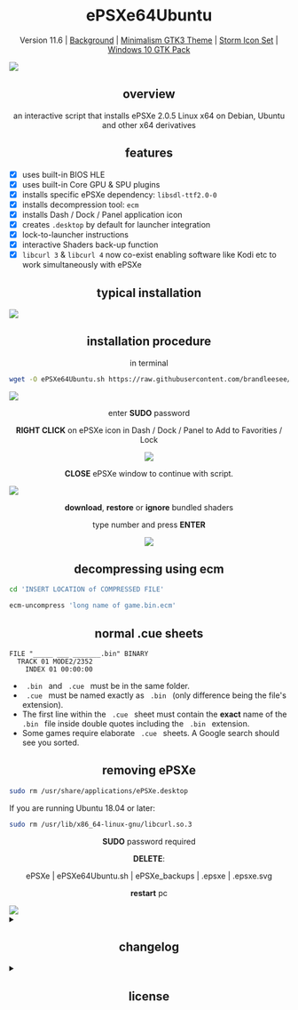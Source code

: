 <h1 align="center">ePSXe64Ubuntu</h1>

<p align="center">Version 11.6 | <a href="https://chrismartinphotography.files.wordpress.com/2013/01/2012-landscapes-c2a9-christopher-martin-93441.jpg">Background</a> | <a href="http://xenlism.github.io/minimalism/">Minimalism GTK3 Theme</a> | <a href="https://github.com/xenlism/Storm">Storm Icon Set</a> | <a href="https://b00merang.weebly.com/windows-10.html">Windows 10 GTK Pack</a></p>

<img src="https://i.imgur.com/2DlxMw4.png" />

<h2 align="center">overview</h2>

<p align="center">an interactive script that installs ePSXe 2.0.5 Linux x64 on Debian, Ubuntu and other x64 derivatives</p>

<h2 align="center">features</h2>

- [x] uses built-in BIOS HLE
- [x] uses built-in Core GPU & SPU plugins
- [x] installs specific ePSXe dependency: `libsdl-ttf2.0-0`
- [x] installs decompression tool: `ecm`
- [x] installs Dash / Dock / Panel application icon
- [x] creates `.desktop` by default for launcher integration
- [x] lock-to-launcher instructions
- [x] interactive Shaders back-up function
- [x] `libcurl 3` & `libcurl 4` now co-exist enabling software like Kodi etc to work simultaneously with ePSXe

<h2 align="center">typical installation</h2>

<img src="https://i.imgur.com/jJyFe8b.gif" />

<h2 align="center">installation procedure</h2>

<p align="center">in terminal</p>

```bash
wget -O ePSXe64Ubuntu.sh https://raw.githubusercontent.com/brandleesee/ePSXe64Ubuntu/master/ePSXe64Ubuntu.sh && bash ePSXe64Ubuntu.sh
```

<img src="https://i.imgur.com/CD9XlIQ.png" />

<p align="center">enter <strong>SUDO</strong> password</p>

<p align="center"><strong>RIGHT CLICK</strong> on ePSXe icon in Dash / Dock / Panel to Add to Favorities / Lock</p>

<p align="center"><img src="https://i.imgur.com/8rOUO7A.png" /></p>

<p align="center"><strong>CLOSE</strong> ePSXe window to continue with script.</p>

<img src="https://i.imgur.com/MZMI4rv.png" />

<p align="center"><strong>download</strong>, <strong>restore</strong> or <strong>ignore</strong> bundled shaders

<p align="center">type number and press <strong>ENTER</strong></p>

<p align="center"><img src="https://i.imgur.com/tmswgZJ.png" /></p>

<h2 align="center">decompressing using ecm</h2>

```bash
cd 'INSERT LOCATION of COMPRESSED FILE'

ecm-uncompress 'long name of game.bin.ecm'
```

<h2 align="center">normal .cue sheets</h2>

```
FILE "_____ ___ _______.bin" BINARY
  TRACK 01 MODE2/2352
    INDEX 01 00:00:00
```

* `  .bin  ` and `  .cue  ` must be in the same folder.
* `  .cue  ` must be named exactly as `  .bin  ` (only difference being the file's extension).
* The first line within the `  .cue  ` sheet must contain the **exact** name of the `  .bin  ` file inside double quotes including the `  .bin  ` extension.
* Some games require elaborate `  .cue  ` sheets. A Google search should see you sorted.

<h2 align="center">removing ePSXe</h2>

```bash
sudo rm /usr/share/applications/ePSXe.desktop
```
If you are running Ubuntu 18.04 or later:
```bash
sudo rm /usr/lib/x86_64-linux-gnu/libcurl.so.3
```

<p align="center"><strong>SUDO</strong> password required</p>

<p align="center"><strong>DELETE</strong>:</p>

<p align="center">ePSXe | ePSXe64Ubuntu.sh | ePSXe_backups | .epsxe | .epsxe.svg</p>

<p align="center" ><strong>restart</strong> pc</p>

<img src="https://i.imgur.com/FiBbK8w.png" />

<details>
  <summary><h2 align="center">changelog</h2></summary>

<table>
<tbody>
  <tr>
   <td><img src="https://camo.githubusercontent.com/66f9d39d7a5274a0c8e7e0e5ff353eba364160c2/687474703a2f2f692e696d6775722e636f6d2f5534514e6b584c2e706e67" /></td>
  </tr>
</tbody>
</table>

<h3 align="center">11</h3>

<table>
<tbody>
  <tr>
   <td><img src="https://user-images.githubusercontent.com/12674437/52143698-6bdcf400-265c-11e9-99dd-79090db2bb39.png" /></td>
  </tr>
</tbody>
</table>

- 11.6
  - Now using Ubuntu's archive for necessary packages.
  - Checksum is implemented.
  - Shellcheck used to correct common errors.

- 11.5
  - Now script allows for multiple users - https://github.com/brandleesee/ePSXe64Ubuntu/pull/23.

- 11.4
  - Simplify libcurl4 conflict detection by adding generic code that looks for the package instead of adding specific lines per affected distribution - https://pkgs.org/download/libcurl4
  - ecm no longer in repositories, thus, updated to other mirror

- 11.3
  - Added support for Debian Sid testing branch, Debian 9 and Debian 10 and KDE neon. This because libcurl 4 was replacing libcurl 3 on updating - https://github.com/brandleesee/ePSXe64Ubuntu/issues/7.
  - https://github.com/brandleesee/ePSXe64Ubuntu/commit/5f3b1bda3873336591b151178a90400ae2b11212

- 11.2
  - Consolidated code blocks as per this comment: https://github.com/brandleesee/ePSXe64Ubuntu/commit/68a031d9800b308ebdc9f55046dc7f2286267e7c#commitcomment-32485422

- 11.1
  - Linux Mint: apt-get Legacy Utility Command
    - Linux Mint still uses apt-get out-of-the-box instead of Apt.
	- issue: https://github.com/cromat/ePSXe64Ubuntu/commit/9deb4bc17ea5e53d30c6023faca060ac612be6e4
  - Libcurl 3 - 4 issue on Linux Mint 19 (https://forums.linuxmint.com/viewtopic.php?t=274477)

  - https://ryanstutorials.net/bash-scripting-tutorial/bash-if-statements.php - to make sure *elif* statement is used correctly
  - https://forums.linuxmint.com/viewtopic.php?t=263277 - checked where packages are downloaded from - resulted to be from ubuntu
  - https://www.rootusers.com/check-which-linux-mint-version/
  - https://www.tldp.org/LDP/abs/html/comparison-ops.html
  - https://stackoverflow.com/a/4277753
  - https://stackoverflow.com/questions/2237080/how-to-compare-strings-in-bash

- 11
  - easier install (one-liner in terminal kicks up the script)
  - removed quiet mode so as to have visible any errors while installing dependencies
  - fixes the problem where recent versions of ubuntu can't have libcurl3 installed at the same time as libcurl4 or in the case of 18.10, it's not available at all. It does this by downloading the 18.04 version of libcurl3 and installing it with the name libcurl.so.3 instead of libcurl.so.4. It then patches the ePSXe executable to look for libcurl.so.3 instead of libcurl.so.4.
  - Libcurl 3 is installed alongside libcurl4 so things like kodi should work regardless of whether the checksum matches or not.
  - patch: https://github.com/brandleesee/ePSXe64Ubuntu/pull/5
  - issue: http://ngemu.com/threads/ubuntu-bionic-libcurl-so-4-curl_openssl_3-not-found.204577/
  - previous workaround: https://launchpad.net/~xapienz/+archive/ubuntu/curl34

<h3 align="center">10</h3>

- 10.3
  - Fixed script running from git cloned repo.
  - Fixed script running from Steam's Big Picture Mode.

- 10.2
  - Added Debian support by adding libssl1.0.0.

- 10.1
  - Renamed icon to become hidden by default.
  - Fixed removal of icon. Consequence of v10's restructuring.

- 10
  - Optimized for Ubuntu 18.04.
    - Prior to 18.04 libcurl3 was installed only for Xubuntu / xfce.
	  - Now installed by default.
	  - http://ngemu.com/threads/ubuntu-bionic-libcurl-so-4-curl_openssl_3-not-found.204577/
	- Restructured script to first download icon then create the .desktop file effectively removing any instances of a blank Dash/Dock/Panel placeholder on first install.

<h3 align="center">9</h3>

<table>
<tbody>
  <tr>
   <td align="center"><img src="http://i.imgur.com/cSqEyXC.gif" /></td>
  </tr>
</tbody>
</table>

- 9.2
  - Changed text colour output.
  - Wrote clearer GUI instructions.
  - Removed most titles as they were misleading and did not promulgate useful information.
  - Commented sections and skipped lines for easier reference.

- 9.1
  - Corrected 1st line. Missing `/`.

- 9
  - Major revision.
  - Proper back up functionality.
  - Interactive SHADERS menu.
  - Prints terminal entries in color.
  - Installs required packages silently.
  - Moves and copies silently.
  - Makes effective use of system `/tmp`.
  - Added disclaimer.
  - Credit given.

<h3 align="center">8</h3>

<table>
<tbody>
  <tr>
   <td align="center"><img src="http://i.imgur.com/kfMSU17.png" /></td>
   <td align="center"><img src="http://i.imgur.com/W1zggGH.gif" /></td>
  </tr>
</tbody>
</table>

- 8.1
  - Proper branding of ePSXe64Ubuntu.
  - Added ecm tools.

- 8
  - Partial backup function.

<h3 align="center">7</h3>

<table>
<tbody>
  <tr>
   <td align="center"><img src="http://i.imgur.com/2Bw3iLS.png" /></td>
   <td align="center"><img src="http://i.imgur.com/fRardY8.gif" /></td>
  </tr>
</tbody>
</table>

- 7.3
  - Added `libcurl3` for Xubuntu's xfce.

- 7.2
  - Changed `apt` to `apt-get` for better support on Linux Mint 13.3.

- 7.1
  - Removed redundant line.

- 7
  - Added Icon for Dash / Dock / Panel.
  - General Re-write with if/then statements.

<h3 align="center">6</h3>

<table>
<tbody>
  <tr>
   <td align="center"><img src="http://i.imgur.com/2mT7smo.png" /></td>
   <td align="center"><img src="http://i.imgur.com/ZBFCUva.png" /></td>
  </tr>
  <tr>
   <td align="center"><img src="http://i.imgur.com/57kdpJR.png" /></td>
   <td align="left">
    <ul>
     <li><strong>Removed questionable source for BIOS.</strong></li>
     <li>Built-in BIOS HLE now used by default.</li>
    </ul>
   </td>
  </tr>
</tbody>
</table>

<h3 align="center">5</h3>

- 5.1
  - Repackaged shaders from ePSXe.com.
  - Changes from original:
    - duplicate shaders removed
    - super-eagle had different content in files there for kept and both added number

- 5
  - Replaced Shaders from Pete's Domain with the pack in ePSXe.com
  - Improved script
  - Removed redundant code
  - When using Pete's GPU & SPU plugins and selecting `Config --> Plugins --> Video/Audio/etc` ePSXe closes.
    - Reason: Plugins are only compiled for x32 architecture.
    - Terminal output: `/home/blc/.epsxe/plugins//libgpuPeopsMesaGL.so.1.0.78: wrong ELF class: ELFCLASS32`
    - http://www.pbernert.com/html/gpu.htm
    - http://www.pbernert.com/html/spu.htm
    - https://www.youtube.com/watch?v=Ru49bfyXijw
    - http://ngemu.com/threads/v2-0-5-linux-x64.188425/

<h3 align="center">4</h3>

<table>
<tbody>
  <tr>
   <td align="center"><img src="http://i.imgur.com/Ja5u4Dg.png" /></td>
   <td align="center"><img src="http://i.imgur.com/p8vMQDt.png" /></td>
  </tr>
  <tr>
   <td align="center"><img src="http://i.imgur.com/w4Ua94W.png" /></td>
   <td align="center"><img src="http://i.imgur.com/MDQabuy.png" /></td>
  </tr>
</tbody>
</table>

- Installs directly to HOME directory - no more sub-directories - for easier terminal operation.
- Executable renamed to `epsxe` for easier terminal operation.
- `docs` folder is now located in .epsxe.
- All text files from shaders are housed in docs (their name suitably changed).
- All shaders including guest shaders are in .epsxe/shaders - no more sub-directories.
- Some bloat text removed in script.
- Obsolete script commands removed.
</details>

<details>
  <summary><h2 align="center">license</h2></summary>
  
GNU GENERAL PUBLIC LICENSE
Version 3, 29 June 2007

Copyright © 2007 Free Software Foundation, Inc. <https://fsf.org/>

Everyone is permitted to copy and distribute verbatim copies of this license document, but changing it is not allowed.

Preamble

The GNU General Public License is a free, copyleft license for software and other kinds of works.

The licenses for most software and other practical works are designed to take away your freedom to share and change the works. By contrast, the GNU General Public License is intended to guarantee your freedom to share and change all versions of a program--to make sure it remains free software for all its users. We, the Free Software Foundation, use the GNU General Public License for most of our software; it applies also to any other work released this way by its authors. You can apply it to your programs, too.

When we speak of free software, we are referring to freedom, not price. Our General Public Licenses are designed to make sure that you have the freedom to distribute copies of free software (and charge for them if you wish), that you receive source code or can get it if you want it, that you can change the software or use pieces of it in new free programs, and that you know you can do these things.

To protect your rights, we need to prevent others from denying you these rights or asking you to surrender the rights. Therefore, you have certain responsibilities if you distribute copies of the software, or if you modify it: responsibilities to respect the freedom of others.

For example, if you distribute copies of such a program, whether gratis or for a fee, you must pass on to the recipients the same freedoms that you received. You must make sure that they, too, receive or can get the source code. And you must show them these terms so they know their rights.

Developers that use the GNU GPL protect your rights with two steps: (1) assert copyright on the software, and (2) offer you this License giving you legal permission to copy, distribute and/or modify it.

For the developers' and authors' protection, the GPL clearly explains that there is no warranty for this free software. For both users' and authors' sake, the GPL requires that modified versions be marked as changed, so that their problems will not be attributed erroneously to authors of previous versions.

Some devices are designed to deny users access to install or run modified versions of the software inside them, although the manufacturer can do so. This is fundamentally incompatible with the aim of protecting users' freedom to change the software. The systematic pattern of such abuse occurs in the area of products for individuals to use, which is precisely where it is most unacceptable. Therefore, we have designed this version of the GPL to prohibit the practice for those products. If such problems arise substantially in other domains, we stand ready to extend this provision to those domains in future versions of the GPL, as needed to protect the freedom of users.

Finally, every program is threatened constantly by software patents. States should not allow patents to restrict development and use of software on general-purpose computers, but in those that do, we wish to avoid the special danger that patents applied to a free program could make it effectively proprietary. To prevent this, the GPL assures that patents cannot be used to render the program non-free.

The precise terms and conditions for copying, distribution and modification follow.

TERMS AND CONDITIONS
0. Definitions.
“This License” refers to version 3 of the GNU General Public License.

“Copyright” also means copyright-like laws that apply to other kinds of works, such as semiconductor masks.

“The Program” refers to any copyrightable work licensed under this License. Each licensee is addressed as “you”. “Licensees” and “recipients” may be individuals or organizations.

To “modify” a work means to copy from or adapt all or part of the work in a fashion requiring copyright permission, other than the making of an exact copy. The resulting work is called a “modified version” of the earlier work or a work “based on” the earlier work.

A “covered work” means either the unmodified Program or a work based on the Program.

To “propagate” a work means to do anything with it that, without permission, would make you directly or secondarily liable for infringement under applicable copyright law, except executing it on a computer or modifying a private copy. Propagation includes copying, distribution (with or without modification), making available to the public, and in some countries other activities as well.

To “convey” a work means any kind of propagation that enables other parties to make or receive copies. Mere interaction with a user through a computer network, with no transfer of a copy, is not conveying.

An interactive user interface displays “Appropriate Legal Notices” to the extent that it includes a convenient and prominently visible feature that (1) displays an appropriate copyright notice, and (2) tells the user that there is no warranty for the work (except to the extent that warranties are provided), that licensees may convey the work under this License, and how to view a copy of this License. If the interface presents a list of user commands or options, such as a menu, a prominent item in the list meets this criterion.

1. Source Code.
The “source code” for a work means the preferred form of the work for making modifications to it. “Object code” means any non-source form of a work.

A “Standard Interface” means an interface that either is an official standard defined by a recognized standards body, or, in the case of interfaces specified for a particular programming language, one that is widely used among developers working in that language.

The “System Libraries” of an executable work include anything, other than the work as a whole, that (a) is included in the normal form of packaging a Major Component, but which is not part of that Major Component, and (b) serves only to enable use of the work with that Major Component, or to implement a Standard Interface for which an implementation is available to the public in source code form. A “Major Component”, in this context, means a major essential component (kernel, window system, and so on) of the specific operating system (if any) on which the executable work runs, or a compiler used to produce the work, or an object code interpreter used to run it.

The “Corresponding Source” for a work in object code form means all the source code needed to generate, install, and (for an executable work) run the object code and to modify the work, including scripts to control those activities. However, it does not include the work's System Libraries, or general-purpose tools or generally available free programs which are used unmodified in performing those activities but which are not part of the work. For example, Corresponding Source includes interface definition files associated with source files for the work, and the source code for shared libraries and dynamically linked subprograms that the work is specifically designed to require, such as by intimate data communication or control flow between those subprograms and other parts of the work.

The Corresponding Source need not include anything that users can regenerate automatically from other parts of the Corresponding Source.

The Corresponding Source for a work in source code form is that same work.

2. Basic Permissions.
All rights granted under this License are granted for the term of copyright on the Program, and are irrevocable provided the stated conditions are met. This License explicitly affirms your unlimited permission to run the unmodified Program. The output from running a covered work is covered by this License only if the output, given its content, constitutes a covered work. This License acknowledges your rights of fair use or other equivalent, as provided by copyright law.

You may make, run and propagate covered works that you do not convey, without conditions so long as your license otherwise remains in force. You may convey covered works to others for the sole purpose of having them make modifications exclusively for you, or provide you with facilities for running those works, provided that you comply with the terms of this License in conveying all material for which you do not control copyright. Those thus making or running the covered works for you must do so exclusively on your behalf, under your direction and control, on terms that prohibit them from making any copies of your copyrighted material outside their relationship with you.

Conveying under any other circumstances is permitted solely under the conditions stated below. Sublicensing is not allowed; section 10 makes it unnecessary.

3. Protecting Users' Legal Rights From Anti-Circumvention Law.
No covered work shall be deemed part of an effective technological measure under any applicable law fulfilling obligations under article 11 of the WIPO copyright treaty adopted on 20 December 1996, or similar laws prohibiting or restricting circumvention of such measures.

When you convey a covered work, you waive any legal power to forbid circumvention of technological measures to the extent such circumvention is effected by exercising rights under this License with respect to the covered work, and you disclaim any intention to limit operation or modification of the work as a means of enforcing, against the work's users, your or third parties' legal rights to forbid circumvention of technological measures.

4. Conveying Verbatim Copies.
You may convey verbatim copies of the Program's source code as you receive it, in any medium, provided that you conspicuously and appropriately publish on each copy an appropriate copyright notice; keep intact all notices stating that this License and any non-permissive terms added in accord with section 7 apply to the code; keep intact all notices of the absence of any warranty; and give all recipients a copy of this License along with the Program.

You may charge any price or no price for each copy that you convey, and you may offer support or warranty protection for a fee.

5. Conveying Modified Source Versions.
You may convey a work based on the Program, or the modifications to produce it from the Program, in the form of source code under the terms of section 4, provided that you also meet all of these conditions:

a) The work must carry prominent notices stating that you modified it, and giving a relevant date.
b) The work must carry prominent notices stating that it is released under this License and any conditions added under section 7. This requirement modifies the requirement in section 4 to “keep intact all notices”.
c) You must license the entire work, as a whole, under this License to anyone who comes into possession of a copy. This License will therefore apply, along with any applicable section 7 additional terms, to the whole of the work, and all its parts, regardless of how they are packaged. This License gives no permission to license the work in any other way, but it does not invalidate such permission if you have separately received it.
d) If the work has interactive user interfaces, each must display Appropriate Legal Notices; however, if the Program has interactive interfaces that do not display Appropriate Legal Notices, your work need not make them do so.
A compilation of a covered work with other separate and independent works, which are not by their nature extensions of the covered work, and which are not combined with it such as to form a larger program, in or on a volume of a storage or distribution medium, is called an “aggregate” if the compilation and its resulting copyright are not used to limit the access or legal rights of the compilation's users beyond what the individual works permit. Inclusion of a covered work in an aggregate does not cause this License to apply to the other parts of the aggregate.

6. Conveying Non-Source Forms.
You may convey a covered work in object code form under the terms of sections 4 and 5, provided that you also convey the machine-readable Corresponding Source under the terms of this License, in one of these ways:

a) Convey the object code in, or embodied in, a physical product (including a physical distribution medium), accompanied by the Corresponding Source fixed on a durable physical medium customarily used for software interchange.
b) Convey the object code in, or embodied in, a physical product (including a physical distribution medium), accompanied by a written offer, valid for at least three years and valid for as long as you offer spare parts or customer support for that product model, to give anyone who possesses the object code either (1) a copy of the Corresponding Source for all the software in the product that is covered by this License, on a durable physical medium customarily used for software interchange, for a price no more than your reasonable cost of physically performing this conveying of source, or (2) access to copy the Corresponding Source from a network server at no charge.
c) Convey individual copies of the object code with a copy of the written offer to provide the Corresponding Source. This alternative is allowed only occasionally and noncommercially, and only if you received the object code with such an offer, in accord with subsection 6b.
d) Convey the object code by offering access from a designated place (gratis or for a charge), and offer equivalent access to the Corresponding Source in the same way through the same place at no further charge. You need not require recipients to copy the Corresponding Source along with the object code. If the place to copy the object code is a network server, the Corresponding Source may be on a different server (operated by you or a third party) that supports equivalent copying facilities, provided you maintain clear directions next to the object code saying where to find the Corresponding Source. Regardless of what server hosts the Corresponding Source, you remain obligated to ensure that it is available for as long as needed to satisfy these requirements.
e) Convey the object code using peer-to-peer transmission, provided you inform other peers where the object code and Corresponding Source of the work are being offered to the general public at no charge under subsection 6d.
A separable portion of the object code, whose source code is excluded from the Corresponding Source as a System Library, need not be included in conveying the object code work.

A “User Product” is either (1) a “consumer product”, which means any tangible personal property which is normally used for personal, family, or household purposes, or (2) anything designed or sold for incorporation into a dwelling. In determining whether a product is a consumer product, doubtful cases shall be resolved in favor of coverage. For a particular product received by a particular user, “normally used” refers to a typical or common use of that class of product, regardless of the status of the particular user or of the way in which the particular user actually uses, or expects or is expected to use, the product. A product is a consumer product regardless of whether the product has substantial commercial, industrial or non-consumer uses, unless such uses represent the only significant mode of use of the product.

“Installation Information” for a User Product means any methods, procedures, authorization keys, or other information required to install and execute modified versions of a covered work in that User Product from a modified version of its Corresponding Source. The information must suffice to ensure that the continued functioning of the modified object code is in no case prevented or interfered with solely because modification has been made.

If you convey an object code work under this section in, or with, or specifically for use in, a User Product, and the conveying occurs as part of a transaction in which the right of possession and use of the User Product is transferred to the recipient in perpetuity or for a fixed term (regardless of how the transaction is characterized), the Corresponding Source conveyed under this section must be accompanied by the Installation Information. But this requirement does not apply if neither you nor any third party retains the ability to install modified object code on the User Product (for example, the work has been installed in ROM).

The requirement to provide Installation Information does not include a requirement to continue to provide support service, warranty, or updates for a work that has been modified or installed by the recipient, or for the User Product in which it has been modified or installed. Access to a network may be denied when the modification itself materially and adversely affects the operation of the network or violates the rules and protocols for communication across the network.

Corresponding Source conveyed, and Installation Information provided, in accord with this section must be in a format that is publicly documented (and with an implementation available to the public in source code form), and must require no special password or key for unpacking, reading or copying.

7. Additional Terms.
“Additional permissions” are terms that supplement the terms of this License by making exceptions from one or more of its conditions. Additional permissions that are applicable to the entire Program shall be treated as though they were included in this License, to the extent that they are valid under applicable law. If additional permissions apply only to part of the Program, that part may be used separately under those permissions, but the entire Program remains governed by this License without regard to the additional permissions.

When you convey a copy of a covered work, you may at your option remove any additional permissions from that copy, or from any part of it. (Additional permissions may be written to require their own removal in certain cases when you modify the work.) You may place additional permissions on material, added by you to a covered work, for which you have or can give appropriate copyright permission.

Notwithstanding any other provision of this License, for material you add to a covered work, you may (if authorized by the copyright holders of that material) supplement the terms of this License with terms:

a) Disclaiming warranty or limiting liability differently from the terms of sections 15 and 16 of this License; or
b) Requiring preservation of specified reasonable legal notices or author attributions in that material or in the Appropriate Legal Notices displayed by works containing it; or
c) Prohibiting misrepresentation of the origin of that material, or requiring that modified versions of such material be marked in reasonable ways as different from the original version; or
d) Limiting the use for publicity purposes of names of licensors or authors of the material; or
e) Declining to grant rights under trademark law for use of some trade names, trademarks, or service marks; or
f) Requiring indemnification of licensors and authors of that material by anyone who conveys the material (or modified versions of it) with contractual assumptions of liability to the recipient, for any liability that these contractual assumptions directly impose on those licensors and authors.
All other non-permissive additional terms are considered “further restrictions” within the meaning of section 10. If the Program as you received it, or any part of it, contains a notice stating that it is governed by this License along with a term that is a further restriction, you may remove that term. If a license document contains a further restriction but permits relicensing or conveying under this License, you may add to a covered work material governed by the terms of that license document, provided that the further restriction does not survive such relicensing or conveying.

If you add terms to a covered work in accord with this section, you must place, in the relevant source files, a statement of the additional terms that apply to those files, or a notice indicating where to find the applicable terms.

Additional terms, permissive or non-permissive, may be stated in the form of a separately written license, or stated as exceptions; the above requirements apply either way.

8. Termination.
You may not propagate or modify a covered work except as expressly provided under this License. Any attempt otherwise to propagate or modify it is void, and will automatically terminate your rights under this License (including any patent licenses granted under the third paragraph of section 11).

However, if you cease all violation of this License, then your license from a particular copyright holder is reinstated (a) provisionally, unless and until the copyright holder explicitly and finally terminates your license, and (b) permanently, if the copyright holder fails to notify you of the violation by some reasonable means prior to 60 days after the cessation.

Moreover, your license from a particular copyright holder is reinstated permanently if the copyright holder notifies you of the violation by some reasonable means, this is the first time you have received notice of violation of this License (for any work) from that copyright holder, and you cure the violation prior to 30 days after your receipt of the notice.

Termination of your rights under this section does not terminate the licenses of parties who have received copies or rights from you under this License. If your rights have been terminated and not permanently reinstated, you do not qualify to receive new licenses for the same material under section 10.

9. Acceptance Not Required for Having Copies.
You are not required to accept this License in order to receive or run a copy of the Program. Ancillary propagation of a covered work occurring solely as a consequence of using peer-to-peer transmission to receive a copy likewise does not require acceptance. However, nothing other than this License grants you permission to propagate or modify any covered work. These actions infringe copyright if you do not accept this License. Therefore, by modifying or propagating a covered work, you indicate your acceptance of this License to do so.

10. Automatic Licensing of Downstream Recipients.
Each time you convey a covered work, the recipient automatically receives a license from the original licensors, to run, modify and propagate that work, subject to this License. You are not responsible for enforcing compliance by third parties with this License.

An “entity transaction” is a transaction transferring control of an organization, or substantially all assets of one, or subdividing an organization, or merging organizations. If propagation of a covered work results from an entity transaction, each party to that transaction who receives a copy of the work also receives whatever licenses to the work the party's predecessor in interest had or could give under the previous paragraph, plus a right to possession of the Corresponding Source of the work from the predecessor in interest, if the predecessor has it or can get it with reasonable efforts.

You may not impose any further restrictions on the exercise of the rights granted or affirmed under this License. For example, you may not impose a license fee, royalty, or other charge for exercise of rights granted under this License, and you may not initiate litigation (including a cross-claim or counterclaim in a lawsuit) alleging that any patent claim is infringed by making, using, selling, offering for sale, or importing the Program or any portion of it.

11. Patents.
A “contributor” is a copyright holder who authorizes use under this License of the Program or a work on which the Program is based. The work thus licensed is called the contributor's “contributor version”.

A contributor's “essential patent claims” are all patent claims owned or controlled by the contributor, whether already acquired or hereafter acquired, that would be infringed by some manner, permitted by this License, of making, using, or selling its contributor version, but do not include claims that would be infringed only as a consequence of further modification of the contributor version. For purposes of this definition, “control” includes the right to grant patent sublicenses in a manner consistent with the requirements of this License.

Each contributor grants you a non-exclusive, worldwide, royalty-free patent license under the contributor's essential patent claims, to make, use, sell, offer for sale, import and otherwise run, modify and propagate the contents of its contributor version.

In the following three paragraphs, a “patent license” is any express agreement or commitment, however denominated, not to enforce a patent (such as an express permission to practice a patent or covenant not to sue for patent infringement). To “grant” such a patent license to a party means to make such an agreement or commitment not to enforce a patent against the party.

If you convey a covered work, knowingly relying on a patent license, and the Corresponding Source of the work is not available for anyone to copy, free of charge and under the terms of this License, through a publicly available network server or other readily accessible means, then you must either (1) cause the Corresponding Source to be so available, or (2) arrange to deprive yourself of the benefit of the patent license for this particular work, or (3) arrange, in a manner consistent with the requirements of this License, to extend the patent license to downstream recipients. “Knowingly relying” means you have actual knowledge that, but for the patent license, your conveying the covered work in a country, or your recipient's use of the covered work in a country, would infringe one or more identifiable patents in that country that you have reason to believe are valid.

If, pursuant to or in connection with a single transaction or arrangement, you convey, or propagate by procuring conveyance of, a covered work, and grant a patent license to some of the parties receiving the covered work authorizing them to use, propagate, modify or convey a specific copy of the covered work, then the patent license you grant is automatically extended to all recipients of the covered work and works based on it.

A patent license is “discriminatory” if it does not include within the scope of its coverage, prohibits the exercise of, or is conditioned on the non-exercise of one or more of the rights that are specifically granted under this License. You may not convey a covered work if you are a party to an arrangement with a third party that is in the business of distributing software, under which you make payment to the third party based on the extent of your activity of conveying the work, and under which the third party grants, to any of the parties who would receive the covered work from you, a discriminatory patent license (a) in connection with copies of the covered work conveyed by you (or copies made from those copies), or (b) primarily for and in connection with specific products or compilations that contain the covered work, unless you entered into that arrangement, or that patent license was granted, prior to 28 March 2007.

Nothing in this License shall be construed as excluding or limiting any implied license or other defenses to infringement that may otherwise be available to you under applicable patent law.

12. No Surrender of Others' Freedom.
If conditions are imposed on you (whether by court order, agreement or otherwise) that contradict the conditions of this License, they do not excuse you from the conditions of this License. If you cannot convey a covered work so as to satisfy simultaneously your obligations under this License and any other pertinent obligations, then as a consequence you may not convey it at all. For example, if you agree to terms that obligate you to collect a royalty for further conveying from those to whom you convey the Program, the only way you could satisfy both those terms and this License would be to refrain entirely from conveying the Program.

13. Use with the GNU Affero General Public License.
Notwithstanding any other provision of this License, you have permission to link or combine any covered work with a work licensed under version 3 of the GNU Affero General Public License into a single combined work, and to convey the resulting work. The terms of this License will continue to apply to the part which is the covered work, but the special requirements of the GNU Affero General Public License, section 13, concerning interaction through a network will apply to the combination as such.

14. Revised Versions of this License.
The Free Software Foundation may publish revised and/or new versions of the GNU General Public License from time to time. Such new versions will be similar in spirit to the present version, but may differ in detail to address new problems or concerns.

Each version is given a distinguishing version number. If the Program specifies that a certain numbered version of the GNU General Public License “or any later version” applies to it, you have the option of following the terms and conditions either of that numbered version or of any later version published by the Free Software Foundation. If the Program does not specify a version number of the GNU General Public License, you may choose any version ever published by the Free Software Foundation.

If the Program specifies that a proxy can decide which future versions of the GNU General Public License can be used, that proxy's public statement of acceptance of a version permanently authorizes you to choose that version for the Program.

Later license versions may give you additional or different permissions. However, no additional obligations are imposed on any author or copyright holder as a result of your choosing to follow a later version.

15. Disclaimer of Warranty.
THERE IS NO WARRANTY FOR THE PROGRAM, TO THE EXTENT PERMITTED BY APPLICABLE LAW. EXCEPT WHEN OTHERWISE STATED IN WRITING THE COPYRIGHT HOLDERS AND/OR OTHER PARTIES PROVIDE THE PROGRAM “AS IS” WITHOUT WARRANTY OF ANY KIND, EITHER EXPRESSED OR IMPLIED, INCLUDING, BUT NOT LIMITED TO, THE IMPLIED WARRANTIES OF MERCHANTABILITY AND FITNESS FOR A PARTICULAR PURPOSE. THE ENTIRE RISK AS TO THE QUALITY AND PERFORMANCE OF THE PROGRAM IS WITH YOU. SHOULD THE PROGRAM PROVE DEFECTIVE, YOU ASSUME THE COST OF ALL NECESSARY SERVICING, REPAIR OR CORRECTION.

16. Limitation of Liability.
IN NO EVENT UNLESS REQUIRED BY APPLICABLE LAW OR AGREED TO IN WRITING WILL ANY COPYRIGHT HOLDER, OR ANY OTHER PARTY WHO MODIFIES AND/OR CONVEYS THE PROGRAM AS PERMITTED ABOVE, BE LIABLE TO YOU FOR DAMAGES, INCLUDING ANY GENERAL, SPECIAL, INCIDENTAL OR CONSEQUENTIAL DAMAGES ARISING OUT OF THE USE OR INABILITY TO USE THE PROGRAM (INCLUDING BUT NOT LIMITED TO LOSS OF DATA OR DATA BEING RENDERED INACCURATE OR LOSSES SUSTAINED BY YOU OR THIRD PARTIES OR A FAILURE OF THE PROGRAM TO OPERATE WITH ANY OTHER PROGRAMS), EVEN IF SUCH HOLDER OR OTHER PARTY HAS BEEN ADVISED OF THE POSSIBILITY OF SUCH DAMAGES.

17. Interpretation of Sections 15 and 16.
If the disclaimer of warranty and limitation of liability provided above cannot be given local legal effect according to their terms, reviewing courts shall apply local law that most closely approximates an absolute waiver of all civil liability in connection with the Program, unless a warranty or assumption of liability accompanies a copy of the Program in return for a fee.

END OF TERMS AND CONDITIONS

How to Apply These Terms to Your New Programs
If you develop a new program, and you want it to be of the greatest possible use to the public, the best way to achieve this is to make it free software which everyone can redistribute and change under these terms.

To do so, attach the following notices to the program. It is safest to attach them to the start of each source file to most effectively state the exclusion of warranty; and each file should have at least the “copyright” line and a pointer to where the full notice is found.

    <one line to give the program's name and a brief idea of what it does.>
    Copyright (C) <year>  <name of author>

    This program is free software: you can redistribute it and/or modify
    it under the terms of the GNU General Public License as published by
    the Free Software Foundation, either version 3 of the License, or
    (at your option) any later version.

    This program is distributed in the hope that it will be useful,
    but WITHOUT ANY WARRANTY; without even the implied warranty of
    MERCHANTABILITY or FITNESS FOR A PARTICULAR PURPOSE.  See the
    GNU General Public License for more details.

    You should have received a copy of the GNU General Public License
    along with this program.  If not, see <https://www.gnu.org/licenses/>.
Also add information on how to contact you by electronic and paper mail.

If the program does terminal interaction, make it output a short notice like this when it starts in an interactive mode:

    <program>  Copyright (C) <year>  <name of author>
    This program comes with ABSOLUTELY NO WARRANTY; for details type `show w'.
    This is free software, and you are welcome to redistribute it
    under certain conditions; type `show c' for details.
The hypothetical commands `show w' and `show c' should show the appropriate parts of the General Public License. Of course, your program's commands might be different; for a GUI interface, you would use an “about box”.

You should also get your employer (if you work as a programmer) or school, if any, to sign a “copyright disclaimer” for the program, if necessary. For more information on this, and how to apply and follow the GNU GPL, see <https://www.gnu.org/licenses/>.

The GNU General Public License does not permit incorporating your program into proprietary programs. If your program is a subroutine library, you may consider it more useful to permit linking proprietary applications with the library. If this is what you want to do, use the GNU Lesser General Public License instead of this License. But first, please read <https://www.gnu.org/licenses/why-not-lgpl.html>.

</details>
